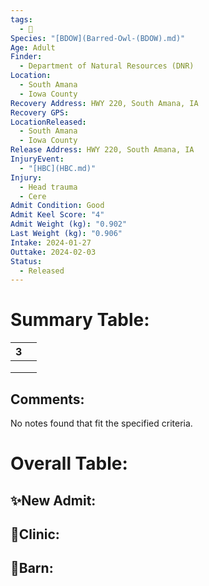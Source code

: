 ```yaml
---
tags:
  - 🦅
Species: "[BDOW](Barred-Owl-(BDOW).md)"
Age: Adult
Finder:
  - Department of Natural Resources (DNR)
Location:
  - South Amana
  - Iowa County
Recovery Address: HWY 220, South Amana, IA
Recovery GPS: 
LocationReleased:
  - South Amana
  - Iowa County
Release Address: HWY 220, South Amana, IA
InjuryEvent:
  - "[HBC](HBC.md)"
Injury:
  - Head trauma
  - Cere
Admit Condition: Good
Admit Keel Score: "4"
Admit Weight (kg): "0.902"
Last Weight (kg): "0.906"
Intake: 2024-01-27
Outtake: 2024-02-03
Status:
  - Released
---
```


# Summary Table:

<div><table class="dataview table-view-table"><thead class="table-view-thead"><tr class="table-view-tr-header"><th class="table-view-th"><span></span><span class="dataview small-text">3</span></th><th class="table-view-th"><span></span></th></tr></thead><tbody class="table-view-tbody"><tr><td><span></span></td><td><span></span></td></tr><tr><td><span></span></td><td><span></span></td></tr><tr><td><span></span></td><td><span></span></td></tr></tbody></table></div>

## Comments:

<p><span><p dir="auto">No notes found that fit the specified criteria.</p></span></p>

# Overall Table:

## ✨New Admit:



## 🏥Clinic:



## 🏡Barn:


